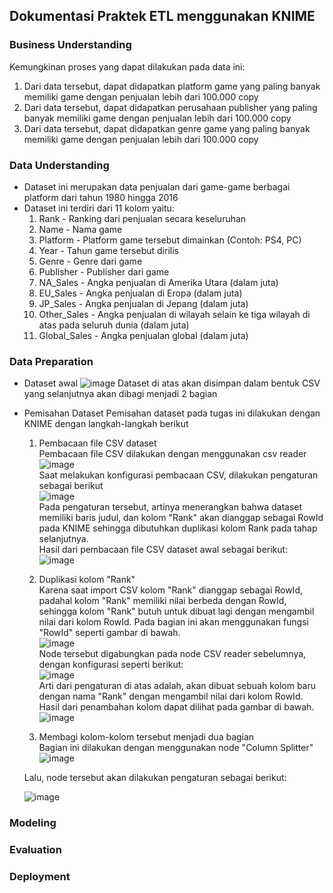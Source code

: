 ## Dokumentasi Praktek ETL menggunakan KNIME

### Business Understanding
Kemungkinan proses yang dapat dilakukan pada data ini:
1. Dari data tersebut, dapat didapatkan platform game yang paling banyak memiliki game dengan penjualan lebih dari 100.000 copy
2. Dari data tersebut, dapat didapatkan perusahaan publisher yang paling banyak memiliki game dengan penjualan lebih dari 100.000 copy
3. Dari data tersebut, dapat didapatkan genre game yang paling banyak memiliki game dengan penjualan lebih dari 100.000 copy

### Data Understanding
* Dataset ini merupakan data penjualan dari game-game berbagai platform dari tahun 1980 hingga 2016
* Dataset ini terdiri dari 11 kolom yaitu:
  1. Rank - Ranking dari penjualan secara keseluruhan
  2. Name - Nama game
  3. Platform - Platform game tersebut dimainkan (Contoh: PS4, PC)
  4. Year - Tahun game tersebut dirilis
  5. Genre - Genre dari game
  6. Publisher - Publisher dari game
  7. NA_Sales - Angka penjualan di Amerika Utara (dalam juta)
  8. EU_Sales - Angka penjualan di Eropa (dalam juta)
  9. JP_Sales - Angka penjualan di Jepang (dalam juta)
  10. Other_Sales - Angka penjualan di wilayah selain ke tiga wilayah di atas pada seluruh dunia (dalam juta)
  11. Global_Sales - Angka penjualan global (dalam juta)
  
### Data Preparation
* Dataset awal
![image](https://github.com/dewisekar/BigData_Tugas1/blob/master/images/split/dataset-awal.PNG)
Dataset di atas akan disimpan dalam bentuk CSV yang selanjutnya akan dibagi menjadi 2 bagian

* Pemisahan Dataset
Pemisahan dataset pada tugas ini dilakukan dengan KNIME dengan langkah-langkah berikut
  1. Pembacaan file CSV dataset</br>
  Pembacaan file CSV dilakukan dengan menggunakan csv reader</br>
  ![image](https://github.com/dewisekar/BigData_Tugas1/blob/master/images/split/csv-reader.PNG)</br>
  Saat melakukan konfigurasi pembacaan CSV, dilakukan pengaturan sebagai berikut</br>
  ![image](https://github.com/dewisekar/BigData_Tugas1/blob/master/images/split/add-file-csv.PNG)</br>
  Pada pengaturan tersebut, artinya menerangkan bahwa dataset memiliki baris judul, dan kolom "Rank" akan dianggap sebagai RowId pada KNIME sehingga dibutuhkan duplikasi kolom Rank pada tahap selanjutnya.</br>
  Hasil dari pembacaan file CSV dataset awal sebagai berikut:<br>
  ![image](https://github.com/dewisekar/BigData_Tugas1/blob/master/images/split/tabel-read.PNG)</br>
  
  2. Duplikasi kolom "Rank"</br>
  Karena saat import CSV kolom "Rank" dianggap sebagai RowId, padahal kolom "Rank" memiliki nilai berbeda dengan RowId, sehingga kolom "Rank" butuh untuk dibuat lagi dengan mengambil nilai dari kolom RowId. Pada bagian ini akan menggunakan fungsi "RowId" seperti gambar di bawah.</br>
  ![image](https://github.com/dewisekar/BigData_Tugas1/blob/master/images/split/row-id.PNG)</br>
  Node tersebut digabungkan pada node CSV reader sebelumnya, dengan konfigurasi seperti berikut:</br>
  ![image](https://github.com/dewisekar/BigData_Tugas1/blob/master/images/split/add-rowid.PNG)</br>
  Arti dari pengaturan di atas adalah, akan dibuat sebuah kolom baru dengan nama "Rank" dengan mengambil nilai dari kolom RowId. Hasil dari penambahan kolom dapat dilihat pada gambar di bawah.</br>
  ![image](https://github.com/dewisekar/BigData_Tugas1/blob/master/images/split/tabel-rowid.PNG)</br>
  
  3. Membagi kolom-kolom tersebut menjadi dua bagian</br>
    Bagian ini dilakukan dengan menggunakan node "Column Splitter"</br>
    ![image](https://github.com/dewisekar/BigData_Tugas1/blob/master/images/split/column-splitter.PNG)</br>
  
    Lalu, node tersebut akan dilakukan pengaturan sebagai berikut:</br>
  
    ![image](https://github.com/dewisekar/BigData_Tugas1/blob/master/images/split/column-split-config.PNG)</br>
  
    
  
  
  
  

### Modeling
### Evaluation
### Deployment
